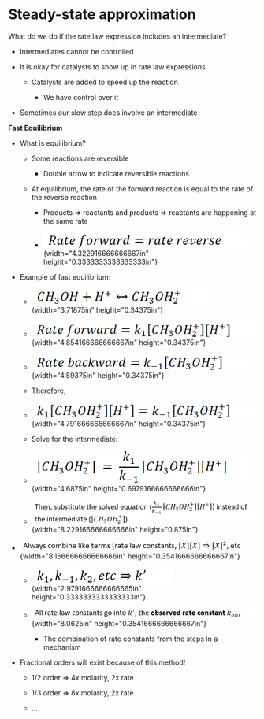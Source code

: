 # Steady-state approximation

What do we do if the rate law expression includes an intermediate?
-   Intermediates cannot be controlled
-   It is okay for catalysts to show up in rate law expressions

    -   Catalysts are added to speed up the reaction

        -   We have control over it
-   Sometimes our slow step does involve an intermediate

**Fast Equilibrium**
-   What is equilibrium?

    -   Some reactions are reversible

        -   Double arrow to indicate reversible reactions

    -   At equilibrium, the rate of the forward reaction is equal to the rate of the reverse reaction

        -   Products => reactants and products => reactants are happening at the same rate

        -   ![](../media/Unit-5-Steady-state-approximation-image1.png){width="4.322916666666667in" height="0.3333333333333333in"}
-   Example of fast equilibrium:

    -   ![](../media/Unit-5-Steady-state-approximation-image2.png){width="3.71875in" height="0.34375in"}

    -   ![](../media/Unit-5-Steady-state-approximation-image3.png){width="4.854166666666667in" height="0.34375in"}

    -   ![](../media/Unit-5-Steady-state-approximation-image4.png){width="4.59375in" height="0.34375in"}

    -   Therefore,

    -   ![](../media/Unit-5-Steady-state-approximation-image5.png){width="4.791666666666667in" height="0.34375in"}

    -   Solve for the intermediate:

    -   ![](../media/Unit-5-Steady-state-approximation-image6.png){width="4.6875in" height="0.6979166666666666in"}

    -   ![](../media/Unit-5-Steady-state-approximation-image7.png){width="8.229166666666666in" height="0.875in"}
-   ![](../media/Unit-5-Steady-state-approximation-image8.png){width="8.166666666666666in" height="0.3541666666666667in"}

    -   ![](../media/Unit-5-Steady-state-approximation-image9.png){width="2.9791666666666665in" height="0.3333333333333333in"}

    -   ![](../media/Unit-5-Steady-state-approximation-image10.png){width="8.0625in" height="0.3541666666666667in"}

        -   The combination of rate constants from the steps in a mechanism
-   Fractional orders will exist because of this method!

    -   1/2 order => 4x molarity, 2x rate

    -   1/3 order => 8x molarity, 2x rate

    -   ...












